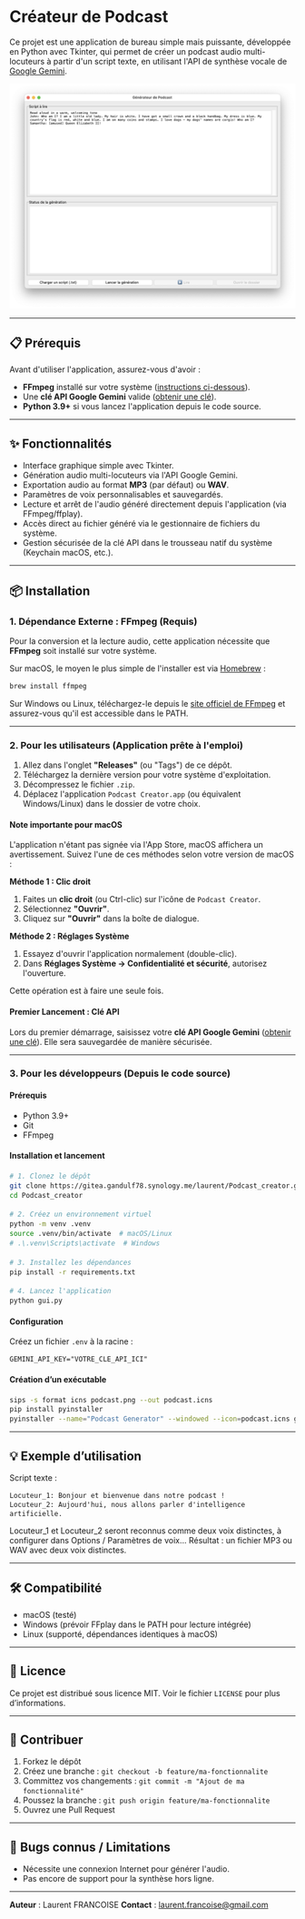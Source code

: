 # Créateur de Podcast

Ce projet est une application de bureau simple mais puissante, développée en Python avec Tkinter, qui permet de créer un podcast audio multi-locuteurs à partir d'un script texte, en utilisant l'API de synthèse vocale de [Google Gemini](https://ai.google.dev/).

![Capture d'écran de l'application](podcast_creator_screenshot.png)

---

## 📋 Prérequis

Avant d'utiliser l'application, assurez-vous d'avoir :
- **FFmpeg** installé sur votre système ([instructions ci-dessous](#1-dépendance-externe--ffmpeg-requis)).
- Une **clé API Google Gemini** valide ([obtenir une clé](https://ai.google.dev/tutorials/setup)).
- **Python 3.9+** si vous lancez l'application depuis le code source.

---

## ✨ Fonctionnalités

- Interface graphique simple avec Tkinter.
- Génération audio multi-locuteurs via l'API Google Gemini.
- Exportation audio au format **MP3** (par défaut) ou **WAV**.
- Paramètres de voix personnalisables et sauvegardés.
- Lecture et arrêt de l'audio généré directement depuis l'application (via FFmpeg/ffplay).
- Accès direct au fichier généré via le gestionnaire de fichiers du système.
- Gestion sécurisée de la clé API dans le trousseau natif du système (Keychain macOS, etc.).

---

## 📦 Installation

### 1. Dépendance Externe : FFmpeg (Requis)

Pour la conversion et la lecture audio, cette application nécessite que **FFmpeg** soit installé sur votre système.

Sur macOS, le moyen le plus simple de l'installer est via [Homebrew](https://brew.sh/index_fr) :
```sh
brew install ffmpeg
```
Sur Windows ou Linux, téléchargez-le depuis le [site officiel de FFmpeg](https://ffmpeg.org/download.html) et assurez-vous qu'il est accessible dans le PATH.

---

### 2. Pour les utilisateurs (Application prête à l'emploi)

1.  Allez dans l'onglet **"Releases"** (ou "Tags") de ce dépôt.
2.  Téléchargez la dernière version pour votre système d'exploitation.
3.  Décompressez le fichier `.zip`.
4.  Déplacez l'application `Podcast Creator.app` (ou équivalent Windows/Linux) dans le dossier de votre choix.

#### Note importante pour macOS

L'application n'étant pas signée via l'App Store, macOS affichera un avertissement. Suivez l'une de ces méthodes selon votre version de macOS :

**Méthode 1 : Clic droit**
1.  Faites un **clic droit** (ou Ctrl-clic) sur l'icône de `Podcast Creator`.
2.  Sélectionnez **"Ouvrir"**.
3.  Cliquez sur **"Ouvrir"** dans la boîte de dialogue.

**Méthode 2 : Réglages Système**
1.  Essayez d'ouvrir l'application normalement (double-clic).
2.  Dans **Réglages Système → Confidentialité et sécurité**, autorisez l'ouverture.

Cette opération est à faire une seule fois.

#### Premier Lancement : Clé API

Lors du premier démarrage, saisissez votre **clé API Google Gemini** ([obtenir une clé](https://ai.google.dev/tutorials/setup)). Elle sera sauvegardée de manière sécurisée.

---

### 3. Pour les développeurs (Depuis le code source)

#### Prérequis
- Python 3.9+
- Git
- FFmpeg

#### Installation et lancement
```sh
# 1. Clonez le dépôt
git clone https://gitea.gandulf78.synology.me/laurent/Podcast_creator.git
cd Podcast_creator

# 2. Créez un environnement virtuel
python -m venv .venv
source .venv/bin/activate  # macOS/Linux
# .\.venv\Scripts\activate  # Windows

# 3. Installez les dépendances
pip install -r requirements.txt

# 4. Lancez l'application
python gui.py
```

#### Configuration
Créez un fichier `.env` à la racine :
```
GEMINI_API_KEY="VOTRE_CLE_API_ICI"
```

#### Création d’un exécutable
```sh
sips -s format icns podcast.png --out podcast.icns
pip install pyinstaller
pyinstaller --name="Podcast Generator" --windowed --icon=podcast.icns gui.py
```

---

## 💡 Exemple d’utilisation

Script texte :
```
Locuteur_1: Bonjour et bienvenue dans notre podcast !
Locuteur_2: Aujourd'hui, nous allons parler d'intelligence artificielle.
```
Locuteur_1 et Locuteur_2 seront reconnus comme deux voix distinctes, à configurer dans Options / Paramètres de voix...
Résultat : un fichier MP3 ou WAV avec deux voix distinctes.

---

## 🛠 Compatibilité

- macOS (testé)
- Windows (prévoir FFplay dans le PATH pour lecture intégrée)
- Linux (supporté, dépendances identiques à macOS)

---

## 📜 Licence

Ce projet est distribué sous licence MIT. Voir le fichier `LICENSE` pour plus d’informations.

---

## 🤝 Contribuer

1. Forkez le dépôt
2. Créez une branche : `git checkout -b feature/ma-fonctionnalite`
3. Committez vos changements : `git commit -m "Ajout de ma fonctionnalité"`
4. Poussez la branche : `git push origin feature/ma-fonctionnalite`
5. Ouvrez une Pull Request

---

## 🐞 Bugs connus / Limitations
- Nécessite une connexion Internet pour générer l'audio.
- Pas encore de support pour la synthèse hors ligne.

---

**Auteur** : Laurent FRANCOISE
**Contact** : laurent.francoise@gmail.com
